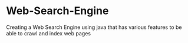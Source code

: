 # Web-Search-Engine
Creating a Web Search Engine using java that has various features to be able to crawl and index web pages